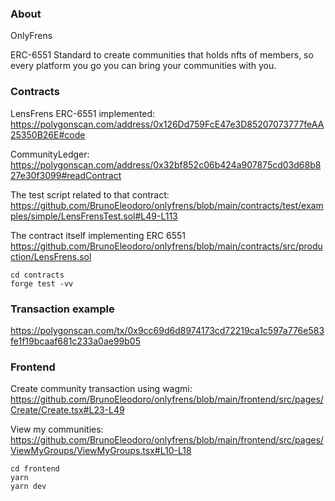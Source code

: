 ### About 

OnlyFrens 

ERC-6551 Standard to create communities that holds nfts of members, so every platform you go you can bring your communities with you.

### Contracts

LensFrens ERC-6551 implemented: https://polygonscan.com/address/0x126Dd759FcE47e3D85207073777feAA25350B26E#code

CommunityLedger: https://polygonscan.com/address/0x32bf852c06b424a907875cd03d68b827e30f3099#readContract

The test script related to that contract:
https://github.com/BrunoEleodoro/onlyfrens/blob/main/contracts/test/examples/simple/LensFrensTest.sol#L49-L113

The contract itself implementing ERC 6551
https://github.com/BrunoEleodoro/onlyfrens/blob/main/contracts/src/production/LensFrens.sol

```
cd contracts
forge test -vv
```

### Transaction example
https://polygonscan.com/tx/0x9cc69d6d8974173cd72219ca1c597a776e583fe1f19bcaaf681c233a0ae99b05

### Frontend

Create community transaction using wagmi:
https://github.com/BrunoEleodoro/onlyfrens/blob/main/frontend/src/pages/Create/Create.tsx#L23-L49

View my communities: https://github.com/BrunoEleodoro/onlyfrens/blob/main/frontend/src/pages/ViewMyGroups/ViewMyGroups.tsx#L10-L18

```
cd frontend
yarn
yarn dev
```
